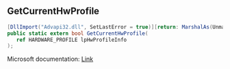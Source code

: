 ## GetCurrentHwProfile

```csharp
[DllImport("Advapi32.dll", SetLastError = true)][return: MarshalAs(UnmanagedType.Bool)]
public static extern bool GetCurrentHwProfile(
   ref HARDWARE_PROFILE lpHwProfileInfo
);
```

Microsoft documentation: [Link](https://docs.microsoft.com/en-us/windows/win32/api/winbase/nf-winbase-getcurrenthwprofilea)

